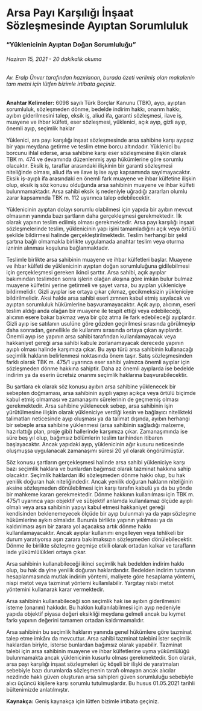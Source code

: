 <BlogMetaDecorator folder="generic" image="generic.jpg" imageAlt="image alt" description="Yüklenicinin Ayıptan Doğan Sorumluluğu" title="UnverLegal - Arsa Payı Karşılığı İnşaat Sözleşmesinde Ayıptan Sorumluluk" />

# Arsa Payı Karşılığı İnşaat Sözleşmesinde Ayıptan Sorumluluk

### “Yüklenicinin Ayıptan Doğan Sorumluluğu”

###### Haziran 15, 2021 - 20 dakikalik okuma

###### Av. Eralp Ünver tarafından hazırlanan, burada özeti verilmiş olan makalenin tam metni için lütfen bizimle irtibata geçiniz.

**Anahtar Kelimeler:** 6098 sayılı Türk Borçlar Kanunu (TBK), ayıp, ayıptan sorumluluk, sözleşmeden dönme, bedelde indirim hakkı, onarım hakkı, ayıbın giderilmesini talep, eksik iş, aliud ifa, garanti sözleşmesi, ilave iş, muayene ve ihbar külfeti, eser sözleşmesi, yüklenici, açık ayıp, gizli ayıp, önemli ayıp, seçimlik haklar 

Yüklenici, ara payı karşılığı inşaat sözleşmesinde arsa sahibine karşı ayıpsız bir yapı meydana getirme ve teslim etme borcu altındadır. Yüklenici bu borcunu ihlal ederse, arsa sahibine karşı eser sözleşmesine ilişkin olarak TBK m. 474 ve devamında düzenlenmiş ayıp hükümlerine göre sorumlu olacaktır. Eksik iş, taraflar arasındaki ilişkinin bir garanti sözleşmesi niteliğinde olması, aliud ifa ve ilave iş ise ayıp kapsamında sayılmayacaktır. Eksik iş-ayıplı ifa arasındaki en önemli fark muayene ve ihbar külfetine ilişkin olup, eksik iş söz konusu olduğunda arsa sahibinin muayene ve ihbar külfeti bulunmamaktadır. Arsa sahibi eksik iş nedeniyle uğradığı zararları olumlu zarar kapsamında TBK m. 112 uyarınca talep edebilecektir.

Yüklenicinin ayıptan dolayı sorumlu olabilmesi için yapıda bir ayıbın mevcut olmasının yanında bazı şartların daha gerçekleşmesi gerekmektedir. İlk olarak yapının teslim edilmiş olması gerekmektedir. Arsa payı karşılığı inşaat sözleşmelerinde teslim, yüklenicinin yapı işini tamamladığını açık veya örtülü şekilde bildirmesi halinde gerçekleştirilmektedir. Teslim herhangi bir şekil şartına bağlı olmamakla birlikte uygulamada anahtar teslim veya oturma izninin alınması koşuluna bağlanmaktadır. 

Teslimle birlikte arsa sahibinin muayene ve ihbar külfetleri başlar. Muayene ve ihbar külfeti de yüklenicinin ayıptan doğan sorumluluğuna gidilebilmesi için gerçekleşmesi gereken ikinci şarttır. Arsa sahibi, açık ayıplar bakımından teslimden sonra işlerin olağan akışına göre imkân bulur bulmaz muayene külfetini yerine getirmeli ve şayet varsa, bu ayıpları yükleniciye bildirmelidir. Gizli ayıplar ise ortaya çıkar çıkmaz, gecikmeksizin yükleniciye bildirilmelidir. Aksi halde arsa sahibi eseri zımnen kabul etmiş sayılacak ve ayıptan sorumluluk hükümlerine başvuramayacaktır. Açık ayıp, alıcının, eseri teslim aldığı anda olağan bir muayene ile tespit ettiği veya edebileceği, alıcının esere bakar bakmaz veya bir göz atma ile fark edebileceği ayıplardır. Gizli ayıp ise satılanın usulüne göre gözden geçirilmesi sırasında görülmeyip daha sonradan, genellikle de kullanımı sırasında ortaya çıkan ayıplardır. Önemli ayıp ise yapının arsa sahibi tarafından kullanılamayacak veya hakkaniyet gereği arsa sahibi kabule zorlanamayacak derecede yapının ayıplı olması halinde karşımıza çıkar. Bu ayıp türü arsa sahibinin kullanacağı seçimlik hakların belirlenmesi noktasında önem taşır. Satış sözleşmesinden farklı olarak TBK m. 475/1 uyarınca eser sahibi yalnızca önemli ayıplar için sözleşmeden dönme hakkına sahiptir. Daha az önemli ayıplarda ise bedelde indirim ya da eserin ücretsiz onarımı seçimlik haklarına başvurabilecektir. 

Bu şartlara ek olarak söz konusu ayıbın arsa sahibine yüklenecek bir sebepten doğmaması, arsa sahibinin ayıplı yapıyı açıkça veya örtülü biçimde kabul etmiş olmaması ve zamanaşımı sürelerinin de geçmemiş olması gerekmektedir. Arsa sahibine yüklenecek sebep, arsa sahibinin işin yürütülmesine ilişkin olarak yükleniciye verdiği kesin ve bağlayıcı nitelikteki talimatları neticesinde ayıp oluşması ya da talimat dışında, ayıbın herhangi bir sebeple arsa sahibine yüklenmesi (arsa sahibinin sağladığı malzeme, hazırlattığı plan, proje gibi) hallerinde karşımıza çıkar. Zamanaşımında ise süre beş yıl olup, bağımsız bölümlerin teslim tarihinden itibaren başlayacaktır. Ancak yapıdaki ayıp, yüklenicinin ağır kusuru neticesinde oluşmuşsa uygulanacak zamanaşımı süresi 20 yıl olarak öngörülmüştür.

Söz konusu şartların gerçekleşmesi halinde arsa sahibi yükleniciye karşı bazı seçimlik haklara ve bunlardan bağımsız olarak tazminat hakkına sahip olacaktır. Seçimlik haklardan ilki sözleşmeden dönme hakkı olup, bu hak yenilik doğuran hak niteliğindedir. Ancak yenilik doğuran hakların niteliğinin aksine sözleşmeden dönülebilmesi için karşı tarafın kabulü ya da bu yönde bir mahkeme kararı gerekmektedir. Dönme hakkının kullanılması için TBK m. 475/1 uyarınca yapı objektif ve sübjektif anlamda kullanılamaz ölçüde ayıplı olmalı veya arsa sahibinin yapıyı kabul etmesi hakkaniyet gereği kendisinden beklenemeyecek ölçüde bir ayıp bulunmalı ya da yapı sözleşme hükümlerine aykırı olmalıdır. Bununla birlikte yapının yıkılması ya da kaldırılması aşırı bir zarara yol açacaksa artık dönme hakkı kullanılamayacaktır. Ancak ayıplar kullanımı engelleyen veya tehlikeli bir durum yaratıyorsa aşırı zarara bakılmaksızın sözleşmeden dönülebilecektir. Dönme ile birlikte sözleşme geçmişe etkili olarak ortadan kalkar ve tarafların iade yükümlülükleri ortaya çıkar. 

Arsa sahibinin kullanabileceği ikinci seçimlik hak bedelden indirim hakkı olup, bu hak da yine yenilik doğuran haklardandır. Bedelden indirim tutarının hesaplanmasında mutlak indirim yöntemi, maliyete göre hesaplama yöntemi, nispi metot veya tazminat yöntemi kullanılabilir. Yargıtay nisbi metot yöntemini kullanarak karar vermektedir. 

Arsa sahibinin kullanabileceği son seçimlik hak ise ayıbın giderilmesini isteme (onarım) hakkıdır. Bu hakkın kullanılabilmesi için ayıp nedeniyle yapıda objektif piyasa değeri eksikliği meydana gelmeli ancak bu kıymet farkı yapının değerini tamamen ortadan kaldırmamalıdır.

Arsa sahibinin bu seçimlik hakların yanında genel hükümlere göre tazminat talep etme imkânı da mevcuttur. Arsa sahibi tazminat talebini ister seçimlik haklardan biriyle, isterse bunlardan bağımsız olarak yapabilir.  Tazminat talebi için arsa sahibinin muayene ve ihbar külfetlerine uyma yükümlülüğü bulunmamakta ancak yüklenicinin kusurlu olması gerekmektedir. Son olarak, arsa payı karşılığı inşaat sözleşmeleri üç köşeli bir ilişki de yaratmaları sebebiyle bazı durumlarda sözleşmenin tarafı olmayan ancak alıcılar nezdinde haklı güven oluşturan arsa sahipleri güven sorumluluğu sebebiyle alıcı üçüncü kişilere karşı sorumlu tutulmuşlardır. Bu husus 01.05.2021 tarihli bültenimizde anlatılmıştır. 

**Kaynakça:** Geniş kaynakça için lütfen bizimle irtibata geçiniz.
